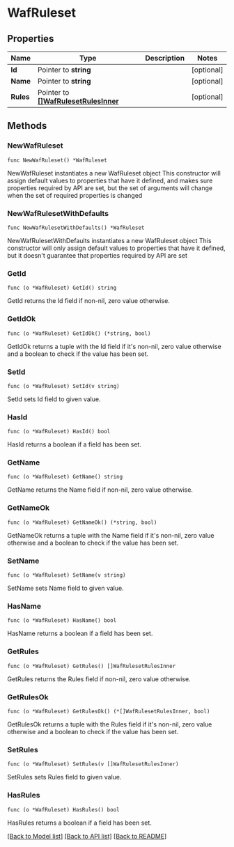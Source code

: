 # WafRuleset

## Properties

Name | Type | Description | Notes
------------ | ------------- | ------------- | -------------
**Id** | Pointer to **string** |  | [optional] 
**Name** | Pointer to **string** |  | [optional] 
**Rules** | Pointer to [**[]WafRulesetRulesInner**](WafRulesetRulesInner.md) |  | [optional] 

## Methods

### NewWafRuleset

`func NewWafRuleset() *WafRuleset`

NewWafRuleset instantiates a new WafRuleset object
This constructor will assign default values to properties that have it defined,
and makes sure properties required by API are set, but the set of arguments
will change when the set of required properties is changed

### NewWafRulesetWithDefaults

`func NewWafRulesetWithDefaults() *WafRuleset`

NewWafRulesetWithDefaults instantiates a new WafRuleset object
This constructor will only assign default values to properties that have it defined,
but it doesn't guarantee that properties required by API are set

### GetId

`func (o *WafRuleset) GetId() string`

GetId returns the Id field if non-nil, zero value otherwise.

### GetIdOk

`func (o *WafRuleset) GetIdOk() (*string, bool)`

GetIdOk returns a tuple with the Id field if it's non-nil, zero value otherwise
and a boolean to check if the value has been set.

### SetId

`func (o *WafRuleset) SetId(v string)`

SetId sets Id field to given value.

### HasId

`func (o *WafRuleset) HasId() bool`

HasId returns a boolean if a field has been set.

### GetName

`func (o *WafRuleset) GetName() string`

GetName returns the Name field if non-nil, zero value otherwise.

### GetNameOk

`func (o *WafRuleset) GetNameOk() (*string, bool)`

GetNameOk returns a tuple with the Name field if it's non-nil, zero value otherwise
and a boolean to check if the value has been set.

### SetName

`func (o *WafRuleset) SetName(v string)`

SetName sets Name field to given value.

### HasName

`func (o *WafRuleset) HasName() bool`

HasName returns a boolean if a field has been set.

### GetRules

`func (o *WafRuleset) GetRules() []WafRulesetRulesInner`

GetRules returns the Rules field if non-nil, zero value otherwise.

### GetRulesOk

`func (o *WafRuleset) GetRulesOk() (*[]WafRulesetRulesInner, bool)`

GetRulesOk returns a tuple with the Rules field if it's non-nil, zero value otherwise
and a boolean to check if the value has been set.

### SetRules

`func (o *WafRuleset) SetRules(v []WafRulesetRulesInner)`

SetRules sets Rules field to given value.

### HasRules

`func (o *WafRuleset) HasRules() bool`

HasRules returns a boolean if a field has been set.


[[Back to Model list]](HOW-TO.md#documentation-for-models) [[Back to API list]](HOW-TO.md#documentation-for-api-endpoints) [[Back to README]](HOW-TO.md)


